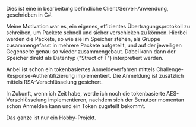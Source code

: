 Dies ist eine in bearbeitung befindliche Client/Server-Anwendung, geschrieben in C#.

Meine Motivation war es, ein eigenes, effizientes Übertragungsprotokoll zu schreiben, um Packete schnell und sicher
verschicken zu können. Hierbei werden die Packete, so wie sie im Speicher stehen, als Gruppe zusammengefasst in
mehrere Packete aufgeteilt, und auf der jeweiligen Gegenseite genau so wieder zusammengebaut. Dabei kann dann
der Speicher direkt als Datentyp ("Struct of T") interpretiert werden.

Anbei ist schon ein tokenbasiertes Anmeldeverfahren mittels Challenge-Response-Authentifizierung implementiert.
Die Anmeldung ist zusätzlich mittels RSA-Verschlüsselung gesichert.

In Zukunft, wenn ich Zeit habe, werde ich noch die tokenbasierte AES-Verschlüsselung implementieren, nachdem sich
der Benutzer momentan schon Anmelden kann und ein Token zugeteilt bekommt.

Das ganze ist nur ein Hobby-Projekt.

